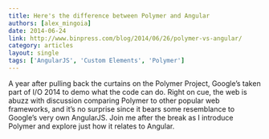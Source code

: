 ```yaml
---
title: Here's the difference between Polymer and Angular
authors: [alex_mingoia]
date: 2014-06-24
link: http://www.binpress.com/blog/2014/06/26/polymer-vs-angular/
category: articles
layout: single
tags: ['AngularJS', 'Custom Elements', 'Polymer']
---
```


A year after pulling back the curtains on the Polymer Project, Google’s taken
part of I/O 2014 to demo what the code can do. Right on cue, the web is abuzz
with discussion comparing Polymer to other popular web frameworks, and it’s no
surprise since it bears some resemblance to Google’s very own AngularJS. Join me
after the break as I introduce Polymer and explore just how it relates to
Angular.

<!-- Excerpt -->
